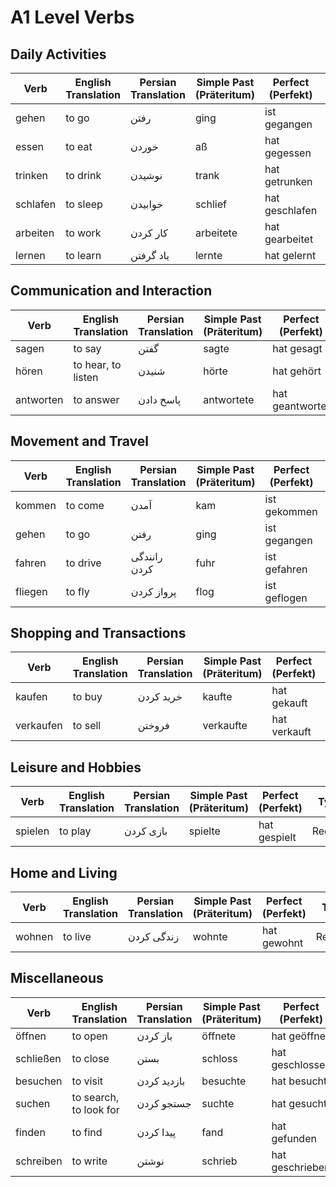 # A1 Level Verbs

## Daily Activities

| Verb       | English Translation | Persian Translation | Simple Past (Präteritum) | Perfect (Perfekt)      | Type      |
|------------|---------------------|---------------------|--------------------------|------------------------|-----------|
| gehen      | to go               | رفتن                | ging                     | ist gegangen           | Regular   |
| essen      | to eat              | خوردن               | aß                       | hat gegessen           | Regular   |
| trinken    | to drink            | نوشیدن              | trank                    | hat getrunken          | Regular   |
| schlafen   | to sleep            | خوابیدن             | schlief                  | hat geschlafen         | Irregular |
| arbeiten   | to work             | کار کردن            | arbeitete                | hat gearbeitet         | Regular   |
| lernen     | to learn            | یاد گرفتن           | lernte                   | hat gelernt            | Regular   |

## Communication and Interaction

| Verb       | English Translation | Persian Translation | Simple Past (Präteritum) | Perfect (Perfekt)      | Type      |
|------------|---------------------|---------------------|--------------------------|------------------------|-----------|
| sagen      | to say              | گفتن                | sagte                    | hat gesagt             | Regular   |
| hören      | to hear, to listen  | شنیدن               | hörte                    | hat gehört             | Irregular |
| antworten  | to answer           | پاسخ دادن           | antwortete               | hat geantwortet        | Regular   |

## Movement and Travel

| Verb       | English Translation | Persian Translation | Simple Past (Präteritum) | Perfect (Perfekt)      | Type      |
|------------|---------------------|---------------------|--------------------------|------------------------|-----------|
| kommen     | to come             | آمدن                | kam                      | ist gekommen           | Irregular |
| gehen      | to go               | رفتن                | ging                     | ist gegangen           | Regular   |
| fahren     | to drive            | رانندگی کردن        | fuhr                     | ist gefahren           | Irregular |
| fliegen    | to fly              | پرواز کردن          | flog                     | ist geflogen           | Irregular |

## Shopping and Transactions

| Verb       | English Translation | Persian Translation | Simple Past (Präteritum) | Perfect (Perfekt)      | Type      |
|------------|---------------------|---------------------|--------------------------|------------------------|-----------|
| kaufen     | to buy              | خرید کردن           | kaufte                   | hat gekauft            | Regular   |
| verkaufen  | to sell             | فروختن              | verkaufte                | hat verkauft           | Regular   |

## Leisure and Hobbies

| Verb       | English Translation | Persian Translation | Simple Past (Präteritum) | Perfect (Perfekt)      | Type      |
|------------|---------------------|---------------------|--------------------------|------------------------|-----------|
| spielen    | to play             | بازی کردن           | spielte                  | hat gespielt           | Regular   |

## Home and Living

| Verb       | English Translation | Persian Translation | Simple Past (Präteritum) | Perfect (Perfekt)      | Type      |
|------------|---------------------|---------------------|--------------------------|------------------------|-----------|
| wohnen     | to live             | زندگی کردن          | wohnte                   | hat gewohnt            | Regular   |

## Miscellaneous

| Verb       | English Translation | Persian Translation | Simple Past (Präteritum) | Perfect (Perfekt)      | Type      |
|------------|---------------------|---------------------|--------------------------|------------------------|-----------|
| öffnen     | to open             | باز کردن            | öffnete                  | hat geöffnet           | Regular   |
| schließen  | to close            | بستن                | schloss                  | hat geschlossen        | Regular   |
| besuchen   | to visit            | بازدید کردن         | besuchte                 | hat besucht            | Regular   |
| suchen     | to search, to look for | جستجو کردن       | suchte                   | hat gesucht            | Regular   |
| finden     | to find             | پیدا کردن           | fand                     | hat gefunden           | Irregular |
| schreiben   | to write           | نوشتن               | schrieb                  | hat geschrieben        | Irregular |
